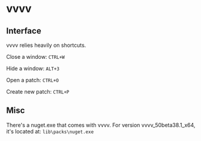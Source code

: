 # vvvv

## Interface

vvvv relies heavily on shortcuts.

Close a window: `CTRL+W`

Hide a window: `ALT+3`

Open a patch: `CTRL+O`

Create new patch: `CTRL+P`

## Misc

There's a nuget.exe that comes with vvvv. For version vvvv_50beta38.1_x64, it's located at:
`lib\packs\nuget.exe`

